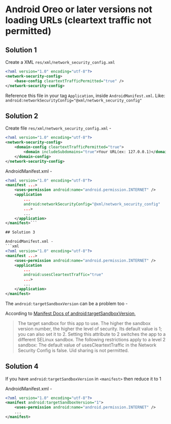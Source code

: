 # Android Oreo or later versions not loading URLs (cleartext traffic not permitted)

## Solution 1
Create a XML `res/xml/network_security_config.xml`
```xml
<?xml version="1.0" encoding="utf-8"?>
<network-security-config>
    <base-config cleartextTrafficPermitted="true" />
</network-security-config>
```
Reference this file in your tag `Application`, inside `AndroidManifest.xml`. Like:
`android:networkSecurityConfig="@xml/network_security_config"`

## Solution 2

Create file `res/xml/network_security_config.xml` -
```xml
<?xml version="1.0" encoding="utf-8"?>
<network-security-config>
    <domain-config cleartextTrafficPermitted="true">
        <domain includeSubdomains="true">Your URL(ex: 127.0.0.1)</domain>
    </domain-config>
</network-security-config>
```

AndroidManifest.xml -
```xml
<?xml version="1.0" encoding="utf-8"?>
<manifest ...>
    <uses-permission android:name="android.permission.INTERNET" />
    <application
        ...
        android:networkSecurityConfig="@xml/network_security_config"
        ...>
        ...
    </application>
</manifest>```

## Solution 3

AndroidManifest.xml -
```xml
<?xml version="1.0" encoding="utf-8"?>
<manifest ...>
    <uses-permission android:name="android.permission.INTERNET" />
    <application
        ...
        android:usesCleartextTraffic="true"
        ...>
        ...
    </application>
</manifest>
```
The `android:targetSandboxVersion` can be a problem too -

According to [Manifest Docs of android:targetSandboxVersion](https://developer.android.com/guide/topics/manifest/manifest-element#targetSandboxVersion),

> The target sandbox for this app to use. The higher the sandbox version number, the higher the level of security. Its default value is 1; you can also set it to 2. Setting this attribute to 2 switches the app to a different SELinux sandbox. The following restrictions apply to a level 2 sandbox:
The default value of usesCleartextTraffic in the Network Security Config is false.
Uid sharing is not permitted.

## Solution 4

If you have `android:targetSandboxVersion` in `<manifest>` then reduce it to 1

AndroidManifest.xml -
```xml
<?xml version="1.0" encoding="utf-8"?>
<manifest android:targetSandboxVersion="1">
    <uses-permission android:name="android.permission.INTERNET" />
    ...
</manifest>
```
